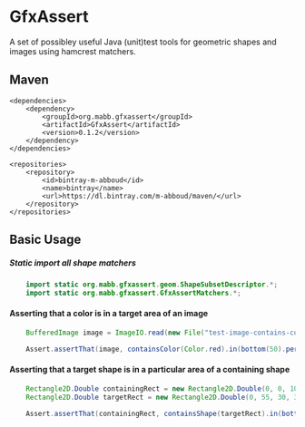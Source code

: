 # GfxAssert
A set of possibley useful Java (unit)test tools for geometric shapes and images using hamcrest matchers.

## Maven
    <dependencies>
		<dependency>
			<groupId>org.mabb.gfxassert</groupId>
			<artifactId>GfxAssert</artifactId>
            <version>0.1.2</version>
		</dependency>
    </dependencies>

    <repositories>
        <repository>
            <id>bintray-m-abboud</id>
            <name>bintray</name>
            <url>https://dl.bintray.com/m-abboud/maven/</url>
        </repository>
    </repositories>


## Basic Usage
##### Static import all shape matchers
```java
    import static org.mabb.gfxassert.geom.ShapeSubsetDescriptor.*;
    import static org.mabb.gfxassert.GfxAssertMatchers.*;
```

#### Asserting that a color is in a target area of an image
```java
    BufferedImage image = ImageIO.read(new File("test-image-contains-colors.png"));

    Assert.assertThat(image, containsColor(Color.red).in(bottom(50).percent()));
```

#### Asserting that a target shape is in a particular area of a containing shape
```java
    Rectangle2D.Double containingRect = new Rectangle2D.Double(0, 0, 100, 100);
    Rectangle2D.Double targetRect = new Rectangle2D.Double(0, 55, 30, 30);

    Assert.assertThat(containingRect, containsShape(targetRect).in(bottomArea()));
```